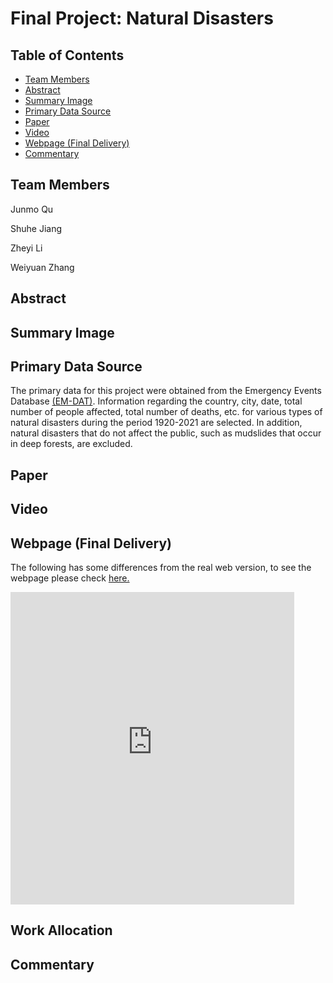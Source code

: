 # Final Project: Natural Disasters


## Table of Contents

- [Team Members](#team-members)
- [Abstract](#abstract)
- [Summary Image](#summary-image)
- [Primary Data Source](#primary-data-source)
- [Paper](#paper)
- [Video](#video)
- [Webpage (Final Delivery)](#webpage-final-delivery)
- [Commentary](#commentary)

## Team Members
Junmo Qu 

Shuhe Jiang

Zheyi Li

Weiyuan Zhang

## Abstract


## Summary Image


## Primary Data Source
The primary data for this project were obtained from the Emergency Events Database [(EM-DAT)](https://www.emdat.be/). Information regarding the country, city, date, total number of people affected, total number of deaths, etc. for various types of natural disasters during the period 1920-2021 are selected. In addition, natural disasters that do not affect the public, such as mudslides that occur in deep forests, are excluded.

## Paper


## Video


## Webpage (Final Delivery)
The following has some differences from the real web version, to see the webpage please check [here.](https://preview.shorthand.com/1qs94dfSZAumvWHV)

<iframe src="https://preview.shorthand.com/1qs94dfSZAumvWHV?:showVizHome=no&:embed=true" width="90%" height="500" seamless frameborder="0" scrolling="yes"></iframe>

## Work Allocation


## Commentary
